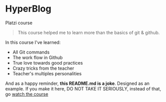 # HyperBlog
Platzi course
>This course helped me to learn more than the basics of git & github.

In this course I've learned:
 * All Git commands
 * The work flow in Github
 * True love towards good practices
 * Crazy tricks from the teacher
 * Teacher's multiples personalities

And as a happy reminder, **this README.md is a joke**. Designed as an example. If you make it here, DO NOT TAKE IT SERIOUSLY, instead of that, go [watch the course](https://platzi.com/clases/git-github/) 
